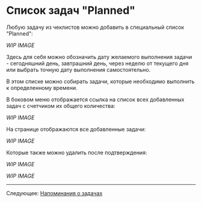 # Список задач "Planned"

Любую задачу из чеклистов можно добавить в специальный список "Planned":

*WIP IMAGE*

Здесь для себя можно обозначить дату желаемого выполнения задачи - сегодняшний день, завтрашний день, через неделю от текущего дня или выбрать точную дату выполнения самостоятельно.

В этом списке можно собирать задачи, которые необходимо выполнить к определенному времени.

В боковом меню отображается ссылка на список всех добавленных задач с счетчиком их общего количества:

*WIP IMAGE*

На странице отображаются все добавленные задачи:

*WIP IMAGE*

Которые также можно удалить после подтверждения:

*WIP IMAGE*

*WIP IMAGE*

---

Следующее: [Напоминания о задачах](../16-remind-task/README.md)
